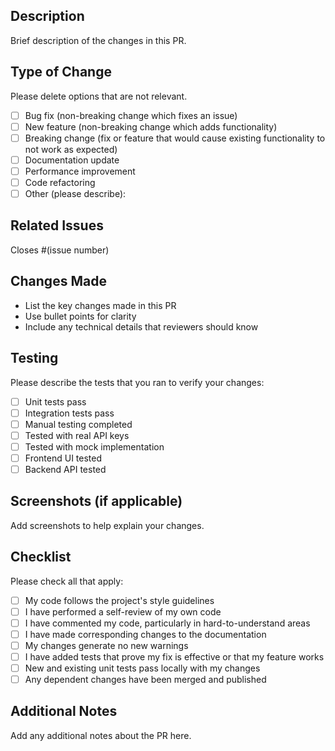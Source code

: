 ## Description

Brief description of the changes in this PR.

## Type of Change

Please delete options that are not relevant.

- [ ] Bug fix (non-breaking change which fixes an issue)
- [ ] New feature (non-breaking change which adds functionality)
- [ ] Breaking change (fix or feature that would cause existing functionality to not work as expected)
- [ ] Documentation update
- [ ] Performance improvement
- [ ] Code refactoring
- [ ] Other (please describe):

## Related Issues

Closes #(issue number)

## Changes Made

- List the key changes made in this PR
- Use bullet points for clarity
- Include any technical details that reviewers should know

## Testing

Please describe the tests that you ran to verify your changes:

- [ ] Unit tests pass
- [ ] Integration tests pass
- [ ] Manual testing completed
- [ ] Tested with real API keys
- [ ] Tested with mock implementation
- [ ] Frontend UI tested
- [ ] Backend API tested

## Screenshots (if applicable)

Add screenshots to help explain your changes.

## Checklist

Please check all that apply:

- [ ] My code follows the project's style guidelines
- [ ] I have performed a self-review of my own code
- [ ] I have commented my code, particularly in hard-to-understand areas
- [ ] I have made corresponding changes to the documentation
- [ ] My changes generate no new warnings
- [ ] I have added tests that prove my fix is effective or that my feature works
- [ ] New and existing unit tests pass locally with my changes
- [ ] Any dependent changes have been merged and published

## Additional Notes

Add any additional notes about the PR here.

